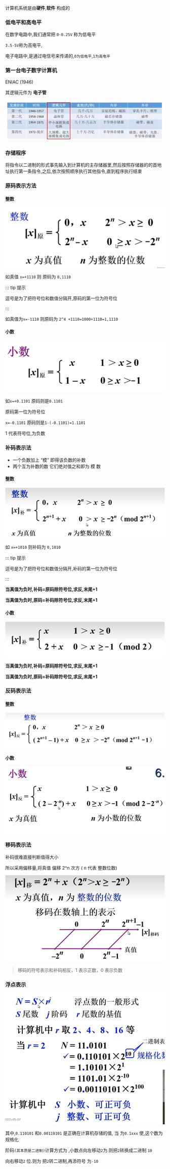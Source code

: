 计算机系统是由**硬件**,**软件** 构成的

### 低电平和高电平

在数字电路中,我们通常把 `0-0.25V` 称为低电平

`3.5-5V`称为高电平,

电子电路中,是通过电信号来传递的,`0为低电平`,`1为高电平`

### 第一台电子数字计算机

ENIAC (1946)

其逻辑元件为 **电子管**

![image-20220901222619084](./计算机组成原理.assets/image-20220901222619084.png)

### 存储程序

将指令以二进制的形式事先输入到计算机的主存储器里,然后按照存储器的的首地址执行第一条指令,之后,依次按照顺序执行其他指令,直到程序执行结束

### 原码表示方法

#### 整数

![image-20220909131025731](./计算机组成原理.assets/image-20220909131025731.png)

如真值 `x=+1110` 则 原码为 `0,1110`

::: tip 提示

逗号是为了把符号位和数值分隔开,原码的第一位为符号位

:::

如真值为`x=-1110` 则原码为 `2^4 +1110=1000+1110=1,1110`

#### 小数

![image-20220909132336213](./计算机组成原理.assets/image-20220909132336213.png)

如`x=+0.1101` 原码则是`0.1101`

原码第一位为符号位

`x=-0.1101` 原码则是`1-(-0.1101)=1.1101`

1 代表符号位,为负数

### 补码表示法

- 一个负数加上 “模” 即得该负数的补数
- 两个互为补数的数 它们绝对值之和即为 模 数

#### 整数

![image-20220909161754219](./计算机组成原理.assets/image-20220909161754219.png)

如 `x=+1010` 则补码为 `0,1010`

::: tip 提示

逗号是为了把符号位和数值分隔开,补码的第一位为符号位

:::

**当真值为负时,补码=原码除符号位,求反,末尾+1**

**当真值为负时,原码=补码除符号位,求反,末尾+1**

#### 小数

![image-20220909211433161](./计算机组成原理.assets/image-20220909211433161.png)

**当真值为负时,补码=原码除符号位,求反,末尾+1**

**当真值为负时,原码=补码除符号位,求反,末尾+1**

### 反码表示法

#### 整数

![image-20220909212047224](./计算机组成原理.assets/image-20220909212047224.png)

#### 小数

![image-20220909214411996](./计算机组成原理.assets/image-20220909214411996.png)

### 移码表示法

补码很难直接判断值得大小

所以采用偏移量,将真值 偏移 2^n 次方 ( n 代表 整数位数)

![image-20220913095050877](./计算机组成原理.assets/image-20220913095050877.png)

> 移码的符号表示和补码相反，1 表示正数，0 表示负数

### 浮点表示

![image-20220913214001249](./计算机组成原理.assets/image-20220913214001249.png)

其中,`0.110101` 和`0.00110101` 是正确在计算机存储的值, 当 为`0.1xxx` 使,这个数为规格化

阶码`(其本质是二进制)`计算方式为 ,小数点向左移动`2`为.则把`2`转换成二进制 `10`

向右移动`2` 位.则为 把`2`转二进制,再添符号 为`-10`

